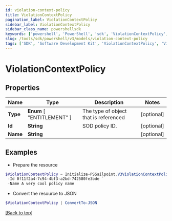 ```yaml
---
id: violation-context-policy
title: ViolationContextPolicy
pagination_label: ViolationContextPolicy
sidebar_label: ViolationContextPolicy
sidebar_class_name: powershellsdk
keywords: ['powershell', 'PowerShell', 'sdk', 'ViolationContextPolicy', 'ViolationContextPolicy'] 
slug: /tools/sdk/powershell/v3/models/violation-context-policy
tags: ['SDK', 'Software Development Kit', 'ViolationContextPolicy', 'ViolationContextPolicy']
---
```



# ViolationContextPolicy

## Properties

Name | Type | Description | Notes
------------ | ------------- | ------------- | -------------
**Type** |  **Enum** [  "ENTITLEMENT" ] | The type of object that is referenced | [optional] 
**Id** | **String** | SOD policy ID. | [optional] 
**Name** | **String** |  | [optional] 

## Examples

- Prepare the resource
```powershell
$ViolationContextPolicy = Initialize-PSSailpoint.V3ViolationContextPolicy  -Type ENTITLEMENT `
 -Id 0f11f2a4-7c94-4bf3-a2bd-742580fe3bde `
 -Name A very cool policy name
```

- Convert the resource to JSON
```powershell
$ViolationContextPolicy | ConvertTo-JSON
```


[[Back to top]](#) 

